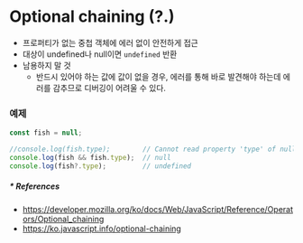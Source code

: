 # Optional chaining (?.)
- 프로퍼티가 없는 중첩 객체에 에러 없이 안전하게 접근
- 대상이 undefined나 null이면 `undefined` 반환
- 남용하지 말 것
   - 반드시 있어야 하는 값에 값이 없을 경우, 에러를 통해 바로 발견해야 하는데
     에러를 감추므로 디버깅이 어려울 수 있다.

### 예제
```javascript
const fish = null;

//console.log(fish.type);        // Cannot read property 'type' of null
console.log(fish && fish.type);  // null
console.log(fish?.type);         // undefined
```

##### * References
- https://developer.mozilla.org/ko/docs/Web/JavaScript/Reference/Operators/Optional_chaining
- https://ko.javascript.info/optional-chaining
